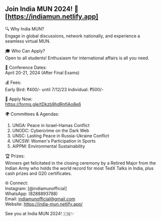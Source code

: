 ## Join India MUN 2024! 🚀 [https://indiamun.netlify.app]

🔍 Why India MUN?<br>
Engage in global discussions, network nationally, and experience a seamless virtual MUN.

🎓 Who Can Apply?<br>
Open to all students! Enthusiasm for international affairs is all you need.

📅 Conference Dates:<br>
April 20-21, 2024 (After Final Exams)

💰 Fees:<br>
Early Bird: ₹400/- until 7/12/23
Individual: ₹500/-

📝 Apply Now:<br>
https://forms.gle/tDkzb9hdRnfjAo8e6

🌍 Committees & Agendas:
1. UNGA: Peace in Israel-Hamas Conflict
2. UNODC: Cybercrime on the Dark Web
3. UNSC: Lasting Peace in Russia-Ukraine Conflict
4. UNCSW: Women's Participation in Sports
5. AIPPM: Environmental Sustainability

🏆 Prizes:<br>
Winners get felicitated in the closing ceremony by a Retired Major from the Indian Army who holds the world record for most TedX Talks in India, plus cash prizes and G20 certificates.

🌐 Connect:<br>
Instagram: [@indiamunofficial]<br>
WhatsApp: (8288893788)<br>
Email: indiamunofficial@gmail.com<br>
Website: https://india-mun.netlify.app/

See you at India MUN 2024! 🇮🇳✨
